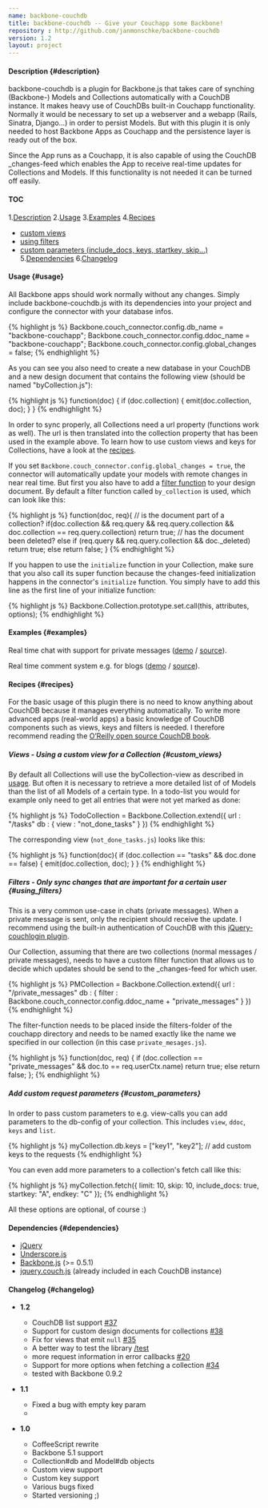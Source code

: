 ```yaml
---
name: backbone-couchdb
title: backbone-couchdb -- Give your Couchapp some Backbone!
repository : http://github.com/janmonschke/backbone-couchdb
version: 1.2
layout: project
---
```


#### Description {#description}

backbone-couchdb is a plugin for Backbone.js that takes care of synching (Backbone-) Models and Collections automatically with a CouchDB instance. It makes heavy use of CouchDBs built-in Couchapp functionality. Normally it would be necessary to set up a webserver and a webapp (Rails, Sinatra, Django...) in order to persist Models. But with this plugin it is only needed to host Backbone Apps as Couchapp and the persistence layer is ready out of the box.

Since the App runs as a Couchapp, it is also capable of using the CouchDB \_changes-feed which enables the App to receive real-time updates for Collections and Models. If this functionality is not needed it can be turned off easily.

#### TOC
1.[Description](#description)
2.[Usage](#usage)
3.[Examples](#examples)
4.[Recipes](#recipes)
  - [custom views](#custom_views)
  - [using filters](#using_filters)
  - [custom parameters (include_docs, keys, startkey, skip...)](#custom_parameters)
5.[Dependencies](#dependencies)
6.[Changelog](#changelog)

#### Usage {#usage}
All Backbone apps should work normally without any changes. Simply include backbone-couchdb.js with its dependencies into your project and configure the connector with your database infos.

{% highlight js %}
Backbone.couch_connector.config.db_name = "backbone-couchapp";
Backbone.couch_connector.config.ddoc_name = "backbone-couchapp";
Backbone.couch_connector.config.global_changes = false;
{% endhighlight %}

As you can see you also need to create a new database in your CouchDB and a new design document that contains the following view (should be named "byCollection.js"):

{% highlight js %}
function(doc) {
  if (doc.collection) {
    emit(doc.collection, doc);
  }
}
{% endhighlight %}

In order to sync properly, all Collections need a url property (functions work as well). The url is then translated into the collection property that has been used in the example above. To learn how to use custom views and keys for Collections, have a look at the [recipes](#recipes).

If you set `Backbone.couch_connector.config.global_changes = true`, the connector will automatically update your models with remote changes in near real time.
But first you also have to add a [filter function](http://guide.couchdb.org/draft/notifications.html#filters) to your design document. By default a filter function called `by_collection` is used, which can look like this:

{% highlight js %}
function(doc, req){
  // is the document part of a collection?
  if(doc.collection && req.query && req.query.collection && doc.collection == req.query.collection)
    return true;
  // has the document been deleted?
  else if (req.query && req.query.collection && doc._deleted)
    return true;
  else
    return false;
}
{% endhighlight %}

If you happen to use the `initialize` function in your Collection, make sure that you also call its super function because the changes-feed initialization happens in the connector's `initialize` function. 
You simply have to add this line as the first line of your initialize function:

{% highlight js %}
Backbone.Collection.prototype.set.call(this, attributes, options);
{% endhighlight %}

#### Examples {#examples}

Real time chat with support for private messages ([demo](http://backbone.iriscouch.com/backbone-couchapp/_design/backbone_example/index.html) / [source](https://github.com/janmonschke/backbone-couchdb/tree/master/chat_example)).

Real time comment system e.g. for blogs ([demo](ttp://backbone.iriscouch.com/backbone-couchapp/_design/backbone_couchapp_comments/index.html) / [source](https://github.com/janmonschke/backbone-couchdb/tree/master/comments_example)).

#### Recipes {#recipes}
For the basic usage of this plugin there is no need to know anything about CouchDB because it manages everything automatically. To write more advanced apps (real-world apps) a basic knowledge of CouchDB components such as views, keys and filters is needed. I therefore recommend reading the [O’Reilly open source CouchDB book](http://github.com/oreilly/couchdb-guide).

##### Views - Using a custom view for a Collection {#custom_views}
By default all Collections will use the byCollection-view as described in [usage](#usage). But often it is necessary to retrieve a more detailed list of of Models than the list of all Models of a certain type. In a todo-list you would for example only need to get all entries that were not yet marked as done:

{% highlight js %}
TodoCollection = Backbone.Collection.extend({
  url : "/tasks"
  db : {
    view : "not_done_tasks"
  }
})
{% endhighlight %}


The corresponding view (`not_done_tasks.js`) looks like this:

{% highlight js %}
function(doc){
  if (doc.collection == "tasks" && doc.done == false) {
    emit(doc.collection, doc);
  } 
}
{% endhighlight %}

##### Filters - Only sync changes that are important for a certain user {#using_filters}

This is a very common use-case in chats (private messages). When a private message is sent, only the recipient should receive the update. I recommend using the built-in authentication of CouchDB with this [jQuery-couchlogin plugin](https://github.com/couchapp/couchdb-login-jquery).

Our Collection, assuming that there are two collections (normal messages / private messages), needs to have a custom filter function that allows us to decide which updates should be send to the \_changes-feed for which user.

{% highlight js %}
PMCollection = Backbone.Collection.extend({
  url : "/private_messages"
  db : {
    filter : Backbone.couch_connector.config.ddoc_name + "private_messages"
  }
})
{% endhighlight %}

The filter-function needs to be placed inside the filters-folder of the couchapp directory and needs to be named exactly like the name we specified in our collection (in this case `private_mesages.js`).

{% highlight js %}
function(doc, req) {
  if (doc.collection == "private_messages" && doc.to == req.userCtx.name)
    return true;
  else
    return false;
};
{% endhighlight %}

##### Add custom request parameters {#custom_parameters}

In order to pass custom parameters to e.g. view-calls you can add parameters to the db-config of your collection. This includes `view`, `ddoc`, `keys` and `list`.

{% highlight js %}
myCollection.db.keys = ["key1", "key2"]; // add custom keys to the requests
{% endhighlight %}

You can even add more parameters to a collection's fetch call like this:

{% highlight js %}
myCollection.fetch({
  limit: 10,
  skip: 10,
  include_docs: true,
  startkey: "A",
  endkey: "C"
});
{% endhighlight %}

All these options are optional, of course :)

#### Dependencies {#dependencies}

- [jQuery](http://www.jquery.com/)
- [Underscore.js](https://github.com/documentcloud/underscore)
- [Backbone.js](https://github.com/documentcloud/backbone) (>= 0.5.1)
- [jquery.couch.js](https://github.com/apache/couchdb/blob/master/share/www/script/jquery.couch.js) (already included in each CouchDB instance)

#### Changelog {#changelog}
- __1.2__
  - CouchDB list support [#37](https://github.com/janmonschke/backbone-couchdb/pull/37)
  - Support for custom design documents for collections [#38](https://github.com/janmonschke/backbone-couchdb/pull/38)
  - Fix for views that emit `null` [#35](https://github.com/janmonschke/backbone-couchdb/pull/35)
  - A better way to test the library [/test](https://github.com/janmonschke/backbone-couchdb/tree/master/test)
  - more request information in error callbacks [#20](https://github.com/janmonschke/backbone-couchdb/issues/20#issuecomment-5461404)
  - Support for more options when fetching a collection [#34](https://github.com/janmonschke/backbone-couchdb/pull/34)
  - tested with Backbone 0.9.2

- __1.1__
  - Fixed a bug with empty key param
  -
- __1.0__
  - CoffeeScript rewrite
  - Backbone 5.1 support
  - Collection#db and Model#db objects
  - Custom view support
  - Custom key support
  - Various bugs fixed
  - Started versioning ;)